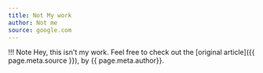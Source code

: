 ```yaml
---
title: Not My work
author: Not me
source: google.com
---
```


!!! Note
    Hey, this isn't my work. Feel free to check out the [original article]({{ page.meta.source }}), by {{ page.meta.author}}.
